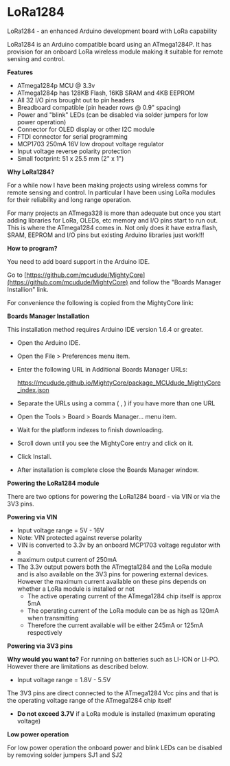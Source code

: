 # LoRa1284
LoRa1284 - an enhanced Arduino development board with LoRa capability

LoRa1284 is an Arduino compatible board using an ATmega1284P. It has provision for an onboard LoRa wireless module making it suitable for remote sensing and control.

**Features**



- ATmega1284p MCU @ 3.3v
- ATmega1284p has 128KB Flash, 16KB SRAM and 4KB EEPROM
- All 32 I/O pins brought out to pin headers
- Breadboard compatible (pin header rows @ 0.9" spacing)
- Power and "blink" LEDs (can be disabled via solder jumpers for low power operation)
- Connector for OLED display or other I2C module
- FTDI connector for serial programming
- MCP1703 250mA 16V low dropout voltage regulator
- Input voltage reverse polarity protection
- Small footprint: 51 x 25.5 mm (2" x 1")

**Why LoRa1284?**

For a while now I have been making projects using wireless comms for remote
sensing and control. In particular I have been using LoRa modules for their
reliability and long range operation.

For many projects an ATmega328 is more than adequate but once you start adding
libraries for LoRa, OLEDs, etc memory and I/O pins start to run out. This is
where the ATmega1284 comes in. Not only does it have extra flash, SRAM, EEPROM
and I/O pins but existing Arduino libraries just work!!!

**How to program?**

You need to add board support in the Arduino IDE.

Go to [https://github.com/mcudude/MightyCore](https://github.com/mcudude/MightyCore) and
follow the "Boards Manager Installion" link.

For convenience the following is copied from the MightyCore link:

**Boards Manager Installation**

This installation method requires Arduino IDE version 1.6.4 or greater.

 

- Open the Arduino IDE.
- Open the File > Preferences menu item.
- Enter the following URL in Additional Boards Manager URLs:

  https://mcudude.github.io/MightyCore/package_MCUdude_MightyCore_index.json

- Separate the URLs using a comma ( , ) if you have more than one URL
- Open the Tools > Board > Boards Manager... menu item.
- Wait for the platform indexes to finish downloading.
- Scroll down until you see the MightyCore entry and click on it.
- Click Install.
- After installation is complete close the Boards Manager window.

**Powering the LoRa1284 module**

There are two options for powering the LoRa1284 board - via VIN or via the 3V3 pins.

**Powering via VIN**

- Input voltage range = 5V - 16V
- Note: VIN protected against reverse polarity
- VIN is converted to 3.3v by an onboard MCP1703 voltage regulator with a
- maximum output current of 250mA
- The 3.3v output powers both the ATmegta1284 and the LoRa module and is also available on the 3V3 pins for powering external devices. However the maximum current available on these pins depends on whether a LoRa module is installed or not
  - The active operating current of the ATmega1284 chip itself is approx 5mA
  - The operating current of the LoRa module can be as high as 120mA when transmitting
  - Therefore the current available will be either 245mA or 125mA respectively

**Powering via 3V3 pins**

**Why would you want to?** For running on batteries such as LI-ION or LI-PO. However there are limitations
as described below.

* Input voltage range = 1.8V - 5.5V

The 3V3 pins are direct connected to the ATmega1284 Vcc pins and that is the operating voltage range of the ATmega1284 chip itself

- **Do not exceed 3.7V** if a LoRa module is installed (maximum operating voltage)

**Low power operation**

For low power operation the onboard power and blink LEDs can be disabled by removing solder jumpers SJ1 and SJ2
